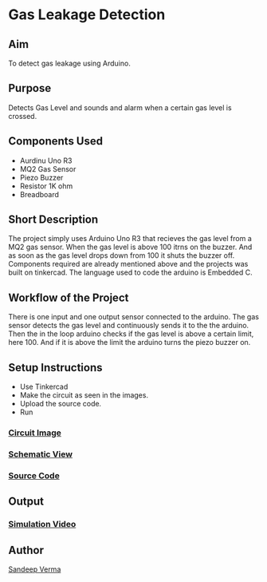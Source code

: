 # Gas Leakage Detection
## Aim
To detect gas leakage using Arduino.
## Purpose
Detects Gas Level and sounds and alarm when a certain gas level is crossed.
## Components Used
- Aurdinu Uno R3
- MQ2 Gas Sensor
- Piezo Buzzer
- Resistor 1K ohm
- Breadboard

## Short Description 
The project simply uses Arduino Uno R3 that recieves the gas level from a MQ2 gas sensor. When the gas level is above 100 itrns on the buzzer. And as soon as the gas level drops down from 100 it shuts the buzzer off. Components required are already mentioned above and the projects was built on tinkercad. The language used to code the arduino is Embedded C.

## Workflow of the Project
There is one input and one output sensor connected to the arduino. The gas sensor detects the gas level and continuously sends it to the the arduino. Then the in the loop arduino checks if the gas level is above a certain limit, here 100. And if it is above the limit the arduino turns the piezo buzzer on.

## Setup Instructions
- Use Tinkercad
- Make the circuit as seen in the images.
- Upload the source code.
- Run
### [Circuit Image](https://github.com/san-13/IoT-Spot/blob/main/Arduino/Gas-Leakage-Detection/Circuit%20Image.png)
### [Schematic View](https://github.com/san-13/IoT-Spot/blob/main/Arduino/Gas-Leakage-Detection/Schematic%20View.png)
### [Source Code](https://github.com/san-13/IoT-Spot/blob/main/Arduino/Gas-Leakage-Detection/Source%20Code.ino)

## Output
### [Simulation Video](https://github.com/san-13/IoT-Spot/blob/main/Arduino/Gas-Leakage-Detection/Simulation%20Video.webm)
## Author
[Sandeep Verma](github.com/san-13)

